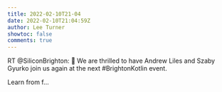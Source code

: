 ```yaml
---
title: 2022-02-10T21-04
date: 2022-02-10T21:04:59Z
author: Lee Turner
showtoc: false
comments: true
---
```


RT @SiliconBrighton: 📢 We are thrilled to have Andrew Liles and Szaby Gyurko join us again at the next #BrightonKotlin event.

Learn from f…

